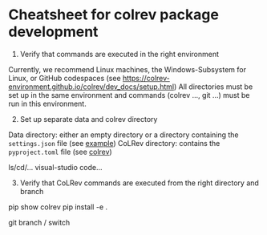 # Cheatsheet for colrev package development

1. Verify that commands are executed in the right environment

Currently, we recommend Linux machines, the Windows-Subsystem for Linux, or GitHub codespaces (see https://colrev-environment.github.io/colrev/dev_docs/setup.html)
All directories must be set up in the same environment and commands (colrev ..., git ...) must be run in this environment.

2. Set up separate data and colrev directory

Data directory: either an empty directory or a directory containing the `settings.json` file (see [example](https://github.com/CoLRev-Environment/example))
CoLRev directory: contains the `pyproject.toml` file (see [colrev](https://github.com/CoLRev-Environment/colrev))

ls/cd/...
visual-studio code...

3. Verify that CoLRev commands are executed from the right directory and branch

pip show colrev
pip install -e .

git branch / switch
